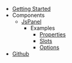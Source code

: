 * [Getting Started](getting-started)
* Components
    - [JsPanel](components/JsPanel)
        - Examples
            - [Properties](components/jspanel/properties)
            - [Slots](components/jspanel/slots)
            - [Options](components/jspanel/options)
* [Github](https://github.com/ngyewch/svelte-jspanel4)